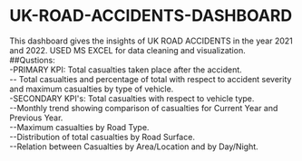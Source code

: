 # UK-ROAD-ACCIDENTS-DASHBOARD
This dashboard gives the insights of UK ROAD ACCIDENTS in the year 2021 and 2022.  USED MS EXCEL for data cleaning and visualization.   
##Qustions:  
-PRIMARY KPI: Total casualties taken place after the accident.  
-- Total casualties and percentage of total with respect to accident severity and maximum casualties by type of vehicle.  
-SECONDARY KPI's: Total casualties with respect to vehicle type.  
--Monthly trend showing comparison of casualties for Current Year and Previous Year.  
--Maximum casualties by Road Type.  
--Distribution of total casualties by Road Surface.  
--Relation between Casualties by Area/Location and by Day/Night.  
